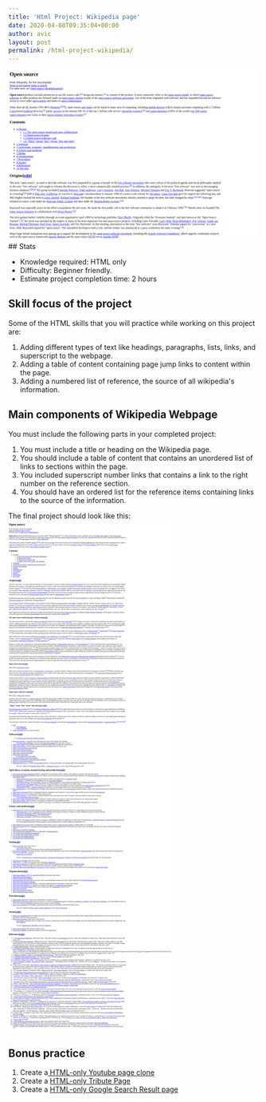 ```yaml
---
title: 'Html Project: Wikipedia page'
date: 2020-04-08T09:35:04+00:00
author: avic
layout: post
permalink: /html-project-wikipedia/
---
```

<img src="/public/2020/html-project-wikipedia-main-image.jpg" alt="partial screenshot of a html-only version of wikipedia page">
## Stats

  * Knowledge required: HTML only
  * Difficulty: Beginner friendly.
  * Estimate project completion time: 2 hours

## Skill focus of the project

Some of the HTML skills that you will practice while working on this project are:

  1. Adding different types of text like headings, paragraphs, lists, links, and superscript to the webpage.
  2. Adding a table of content containing page jump links to content within the page.
  3. Adding a numbered list of reference, the source of all wikipedia's information.

## Main components of Wikipedia Webpage

You must include the following parts in your completed project:

  1. You must include a title or heading on the Wikipedia page.
  2. You should include a table of content that contains an unordered list of links to sections within the page.
  3. You included superscript number links that contains a link to the right number on the reference section.
  4. You should have an ordered list for the reference items containing links to the source of the information. 

The final project should look like this:
<img src="/public/2020/html-project-wikipedia.jpg" alt="full page screenshot of a html-only version of wikipedia page">

## Bonus practice

  1. Create a<a href="/html-projects-youtube-page/"> HTML-only Youtube page clone</a>
  2. Create a [HTML-only Tribute Page](/html-projects-tribute-page/)
  3. Create a [HTML-only Google Search Result page](/html-projects-google-search-result/)